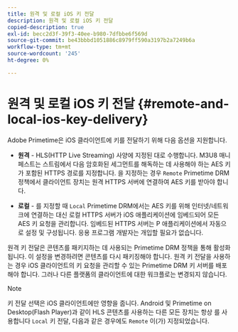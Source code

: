 ```yaml
---
title: 원격 및 로컬 iOS 키 전달
description: 원격 및 로컬 iOS 키 전달
copied-description: true
exl-id: becc2d3f-39f3-40ee-b980-7dfbbe6f569d
source-git-commit: be43bbbd1051886c8979ff590a3197b2a7249b6a
workflow-type: tm+mt
source-wordcount: '245'
ht-degree: 0%

---
```


# 원격 및 로컬 iOS 키 전달 {#remote-and-local-ios-key-delivery}

Adobe Primetime은 iOS 클라이언트에 키를 전달하기 위해 다음 옵션을 지원합니다.

* **원격** - HLS(HTTP Live Streaming) 사양에 지정된 대로 수행합니다. M3U8 매니페스트는 스트림에서 다음 암호화된 세그먼트를 해독하는 데 사용해야 하는 AES 키가 포함된 HTTPS 경로를 지정합니다. 을 지정하는 경우 `Remote` Primetime DRM 정책에서 클라이언트 장치는 원격 HTTPS 서버에 연결하여 AES 키를 받아야 합니다.

* **로컬** - 를 지정할 때 `Local` Primetime DRM에서는 AES 키를 위해 인터넷/네트워크에 연결하는 대신 로컬 HTTPS 서버가 iOS 애플리케이션에 임베드되어 모든 AES 키 요청을 관리합니다. 임베드된 HTTPS 서버는 P 애플리케이션에서 자동으로 설정 및 구성됩니다. 응용 프로그램 개발자는 개입할 필요가 없습니다.

원격 키 전달은 콘텐츠를 패키지하는 데 사용되는 Primetime DRM 정책을 통해 활성화됩니다. 이 설정을 변경하려면 콘텐츠를 다시 패키징해야 합니다. 원격 키 전달을 사용하는 경우 iOS 클라이언트의 키 요청을 관리할 수 있는 Primetime DRM 키 서버를 배포해야 합니다. 그러나 다른 플랫폼의 클라이언트에 대한 워크플로는 변경되지 않습니다.

>[!NOTE]
>
>키 전달 선택은 iOS 클라이언트에만 영향을 줍니다. Android 및 Primetime on Desktop(Flash Player)과 같이 HLS 콘텐츠를 사용하는 다른 모든 장치는 항상 를 사용합니다 `Local` 키 전달, 다음과 같은 경우에도 `Remote` 이(가) 지정되었습니다.
